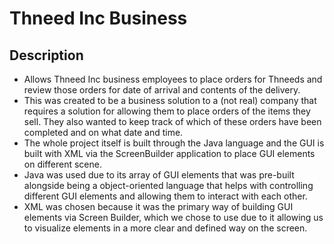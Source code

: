 # Thneed Inc Business

## Description
- Allows Thneed Inc business employees to place orders for Thneeds and review those orders for date of arrival and contents of the delivery.
- This was created to be a business solution to a (not real) company that requires a solution for allowing them to place orders of the items they sell. They also wanted to keep track of which of these orders have been completed and on what date and time.
- The whole project itself is built through the Java language and the GUI is built with XML via the ScreenBuilder application to place GUI elements on different scene.
- Java was used due to its array of GUI elements that was pre-built alongside being a object-oriented language that helps with controlling different GUI elements and allowing them to interact with each other.
- XML was chosen because it was the primary way of building GUI elements via Screen Builder, which we chose to use due to it allowing us to visualize elements in a more clear and defined way on the screen. 
